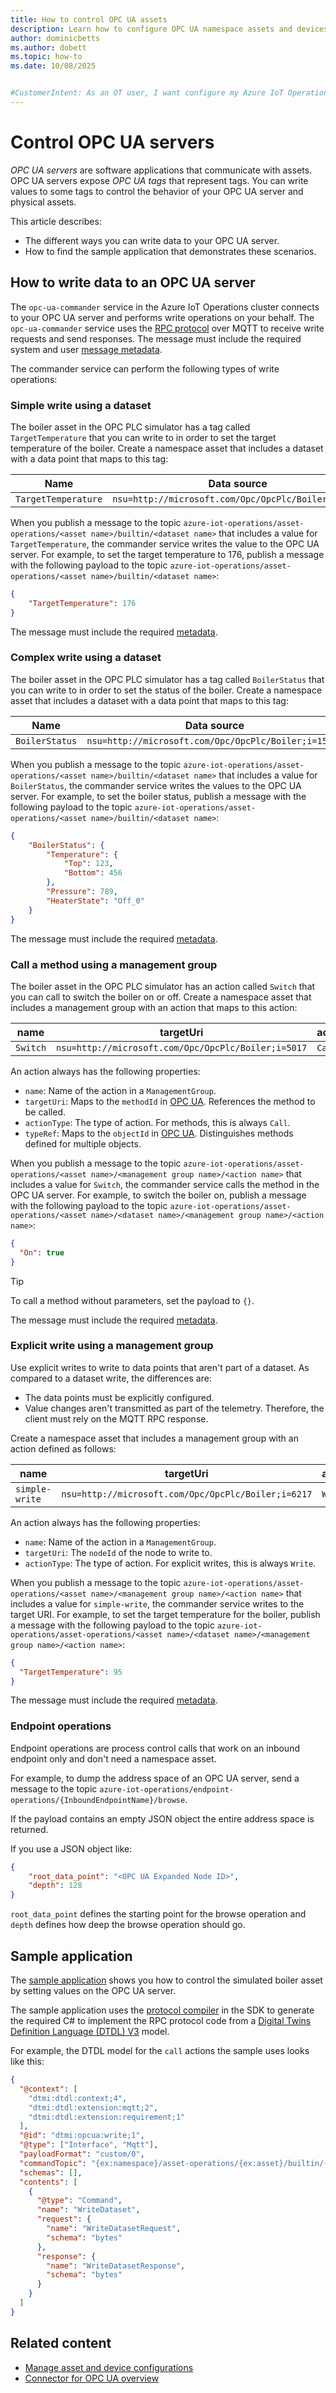 ```yaml
---
title: How to control OPC UA assets
description: Learn how to configure OPC UA namespace assets and devices to enable you to control and OPC UA server.
author: dominicbetts
ms.author: dobett
ms.topic: how-to
ms.date: 10/08/2025


#CustomerIntent: As an OT user, I want configure my Azure IoT Operations environment so that I can control my OPC UA server. I also want to see a sample application that lets me do this.
---
```


# Control OPC UA servers

_OPC UA servers_ are software applications that communicate with assets. OPC UA servers expose _OPC UA tags_ that represent tags. You can write values to some tags to control the behavior of your OPC UA server and physical assets.

This article describes:

- The different ways you can write data to your OPC UA server.
- How to find the sample application that demonstrates these scenarios.

## How to write data to an OPC UA server

The `opc-ua-commander` service in the Azure IoT Operations cluster connects to your OPC UA server and performs write operations on your behalf. The `opc-ua-commander` service uses the [RPC protocol](https://github.com/Azure/iot-operations-sdks/blob/main/doc/reference/rpc-protocol.md) over MQTT to receive write requests and send responses. The message must include the required system and user [message metadata](https://github.com/Azure/iot-operations-sdks/blob/main/doc/reference/message-metadata.md).

The commander service can perform the following types of write operations:

### Simple write using a dataset

The boiler asset in the OPC PLC simulator has a tag called `TargetTemperature` that you can write to in order to set the target temperature of the boiler. Create a namespace asset that includes a dataset with a data point that maps to this tag:

| Name | Data source                                |
|------|--------------------------------------------|
| `TargetTemperature` | `nsu=http://microsoft.com/Opc/OpcPlc/Boiler;i=6217` |

When you publish a message to the topic `azure-iot-operations/asset-operations/<asset name>/builtin/<dataset name>` that includes a value for `TargetTemperature`, the commander service writes the value to the OPC UA server. For example, to set the target temperature to 176, publish a message with the following payload to the topic `azure-iot-operations/asset-operations/<asset name>/builtin/<dataset name>`:

```json
{
    "TargetTemperature": 176
}
```

The message must include the required [metadata](https://github.com/Azure/iot-operations-sdks/blob/main/doc/reference/message-metadata.md).

### Complex write using a dataset

The boiler asset in the OPC PLC simulator has a tag called `BoilerStatus` that you can write to in order to set the status of the boiler. Create a namespace asset that includes a dataset with a data point that maps to this tag:

| Name | Data source                                |
|------|--------------------------------------------|
| `BoilerStatus` | `nsu=http://microsoft.com/Opc/OpcPlc/Boiler;i=15013` |

When you publish a message to the topic `azure-iot-operations/asset-operations/<asset name>/builtin/<dataset name>` that includes a value for `BoilerStatus`, the commander service writes the values to the OPC UA server. For example, to set the boiler status, publish a message with the following payload to the topic `azure-iot-operations/asset-operations/<asset name>/builtin/<dataset name>`:

```json
{
    "BoilerStatus": {
        "Temperature": {
            "Top": 123,
            "Bottom": 456
        },
        "Pressure": 789,
        "HeaterState": "Off_0"
    }
}
```

The message must include the required [metadata](https://github.com/Azure/iot-operations-sdks/blob/main/doc/reference/message-metadata.md).

### Call a method using a management group

The boiler asset in the OPC PLC simulator has an action called `Switch` that you can call to switch the boiler on or off. Create a namespace asset that includes a management group with an action that maps to this action:

| name | targetUri  | actionType | typeRef |
|------|------------|------------|---------|
| `Switch` | `nsu=http://microsoft.com/Opc/OpcPlc/Boiler;i=5017` | `Call` | `nsu=http://microsoft.com/Opc/OpcPlc/Boiler;i=5019` |

An action always has the following properties:

- `name`: Name of the action in a `ManagementGroup`.
- `targetUri`: Maps to the `methodId` in [OPC UA](https://reference.opcfoundation.org/Core/Part4/v104/docs/5.11.2.2). References the method to be called.
- `actionType`: The type of action. For methods, this is always `Call`.
- `typeRef`: Maps to the `objectId` in [OPC UA](https://reference.opcfoundation.org/Core/Part4/v104/docs/5.11.2.2). Distinguishes methods defined for multiple objects.

When you publish a message to the topic `azure-iot-operations/asset-operations/<asset name>/<management group name>/<action name>` that includes a value for `Switch`, the commander service calls the method in the OPC UA server. For example, to switch the boiler on, publish a message with the following payload to the topic `azure-iot-operations/asset-operations/<asset name>/<dataset name>/<management group name>/<action name>`:

```json
{
  "On": true
}
```

> [!TIP]
> To call a method without parameters, set the payload to `{}`.

The message must include the required [metadata](https://github.com/Azure/iot-operations-sdks/blob/main/doc/reference/message-metadata.md).

### Explicit write using a management group

Use explicit writes to write to data points that aren't part of a dataset. As compared to a dataset write, the differences are:

- The data points must be explicitly configured.
- Value changes aren't transmitted as part of the telemetry. Therefore, the client must rely on the MQTT RPC response.

 Create a namespace asset that includes a management group with an action defined as follows:

| name | targetUri  | actionType |
|------|------------|------------|
| `simple-write` | `nsu=http://microsoft.com/Opc/OpcPlc/Boiler;i=6217` | `Write` |

An action always has the following properties:

- `name`: Name of the action in a `ManagementGroup`.
- `targetUri`: The `nodeId` of the node to write to.
- `actionType`: The type of action. For explicit writes, this is always `Write`.

When you publish a message to the topic `azure-iot-operations/asset-operations/<asset name>/<management group name>/<action name>` that includes a value for `simple-write`, the commander service writes to the target URI. For example, to set the target temperature for the boiler, publish a message with the following payload to the topic `azure-iot-operations/asset-operations/<asset name>/<dataset name>/<management group name>/<action name>`:

```json
{
  "TargetTemperature": 95
}
```

The message must include the required [metadata](https://github.com/Azure/iot-operations-sdks/blob/main/doc/reference/message-metadata.md).

### Endpoint operations

Endpoint operations are process control calls that work on an inbound endpoint only and don't need a namespace asset.

For example, to dump the address space of an OPC UA server, send a message to the topic `azure-iot-operations/endpoint-operations/{InboundEndpointName}/browse`.

If the payload contains an empty JSON object the entire address space is returned.

If you use a JSON object like:

```json
{
    "root_data_point": "<OPC UA Expanded Node ID>",
    "depth": 128
}
```

`root_data_point` defines the starting point for the browse operation and `depth` defines how deep the browse operation should go.


## Sample application

The [sample application](https://github.com/Azure-Samples/explore-iot-operations/tree/main/samples/process-control) shows you how to control the simulated boiler asset by setting values on the OPC UA server.

The sample application uses the [protocol compiler](https://github.com/Azure/iot-operations-sdks/blob/main/codegen/README.md) in the SDK to generate the required C# to implement the RPC protocol code from a [Digital Twins Definition Language (DTDL) V3](https://github.com/Azure/opendigitaltwins-dtdl/blob/master/DTDL/v3/DTDL.Specification.v3.md) model.

For example, the DTDL model for the `call` actions the sample uses looks like this:

```json
{
  "@context": [
    "dtmi:dtdl:context;4",
    "dtmi:dtdl:extension:mqtt;2",
    "dtmi:dtdl:extension:requirement;1"
  ],
  "@id": "dtmi:opcua:write;1",
  "@type": ["Interface", "Mqtt"],
  "payloadFormat": "custom/0",
  "commandTopic": "{ex:namespace}/asset-operations/{ex:asset}/builtin/{ex:dataset}",
  "schemas": [],
  "contents": [
    {
      "@type": "Command",
      "name": "WriteDataset",
      "request": {
        "name": "WriteDatasetRequest",
        "schema": "bytes"
      },
      "response": {
        "name": "WriteDatasetResponse",
        "schema": "bytes"
      }
    }
  ]
}
```

## Related content

- [Manage asset and device configurations](howto-manage-assets-devices.md)
- [Connector for OPC UA overview](overview-opc-ua-connector.md)
